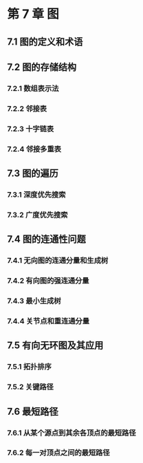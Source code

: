 # 第 7 章 图

## 7.1 图的定义和术语

## 7.2 图的存储结构

### 7.2.1 数组表示法

### 7.2.2 邻接表

### 7.2.3 十字链表

### 7.2.4 邻接多重表

## 7.3 图的遍历

### 7.3.1 深度优先搜索

### 7.3.2 广度优先搜索

## 7.4 图的连通性问题

### 7.4.1 无向图的连通分量和生成树

###  7.4.2 有向图的强连通分量

### 7.4.3 最小生成树

### 7.4.4 关节点和重连通分量

## 7.5 有向无环图及其应用

### 7.5.1 拓扑排序

### 7.5.2 关键路径

## 7.6 最短路径

### 7.6.1 从某个源点到其余各顶点的最短路径

### 7.6.2 每一对顶点之间的最短路径